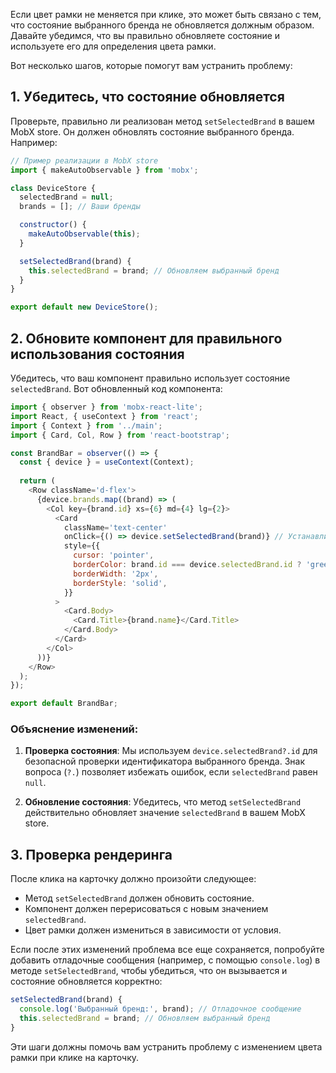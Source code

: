 Если цвет рамки не меняется при клике, это может быть связано с тем, что состояние выбранного бренда не обновляется должным образом. Давайте убедимся, что вы правильно обновляете состояние и используете его для определения цвета рамки. 

Вот несколько шагов, которые помогут вам устранить проблему:

## 1. Убедитесь, что состояние обновляется

Проверьте, правильно ли реализован метод `setSelectedBrand` в вашем MobX store. Он должен обновлять состояние выбранного бренда. Например:

```javascript
// Пример реализации в MobX store
import { makeAutoObservable } from 'mobx';

class DeviceStore {
  selectedBrand = null;
  brands = []; // Ваши бренды

  constructor() {
    makeAutoObservable(this);
  }

  setSelectedBrand(brand) {
    this.selectedBrand = brand; // Обновляем выбранный бренд
  }
}

export default new DeviceStore();
```

## 2. Обновите компонент для правильного использования состояния

Убедитесь, что ваш компонент правильно использует состояние `selectedBrand`. Вот обновленный код компонента:

```javascript
import { observer } from 'mobx-react-lite';
import React, { useContext } from 'react';
import { Context } from '../main';
import { Card, Col, Row } from 'react-bootstrap';

const BrandBar = observer(() => {
  const { device } = useContext(Context);
  
  return (
    <Row className='d-flex'>
      {device.brands.map((brand) => (
        <Col key={brand.id} xs={6} md={4} lg={2}>
          <Card 
            className='text-center'
            onClick={() => device.setSelectedBrand(brand)} // Устанавливаем выбранный бренд
            style={{
              cursor: 'pointer',
              borderColor: brand.id === device.selectedBrand.id ? 'green' : 'blue', // Используем device.selectedBrand
              borderWidth: '2px',
              borderStyle: 'solid',
            }}
          >
            <Card.Body>
              <Card.Title>{brand.name}</Card.Title>
            </Card.Body>
          </Card>
        </Col>
      ))}
    </Row>
  );
});

export default BrandBar;
```

### Объяснение изменений:

1. **Проверка состояния**: Мы используем `device.selectedBrand?.id` для безопасной проверки идентификатора выбранного бренда. Знак вопроса (`?.`) позволяет избежать ошибок, если `selectedBrand` равен `null`.

2. **Обновление состояния**: Убедитесь, что метод `setSelectedBrand` действительно обновляет значение `selectedBrand` в вашем MobX store.

## 3. Проверка рендеринга

После клика на карточку должно произойти следующее:
- Метод `setSelectedBrand` должен обновить состояние.
- Компонент должен перерисоваться с новым значением `selectedBrand`.
- Цвет рамки должен измениться в зависимости от условия.

Если после этих изменений проблема все еще сохраняется, попробуйте добавить отладочные сообщения (например, с помощью `console.log`) в методе `setSelectedBrand`, чтобы убедиться, что он вызывается и состояние обновляется корректно:

```javascript
setSelectedBrand(brand) {
  console.log('Выбранный бренд:', brand); // Отладочное сообщение
  this.selectedBrand = brand; // Обновляем выбранный бренд
}
```

Эти шаги должны помочь вам устранить проблему с изменением цвета рамки при клике на карточку.